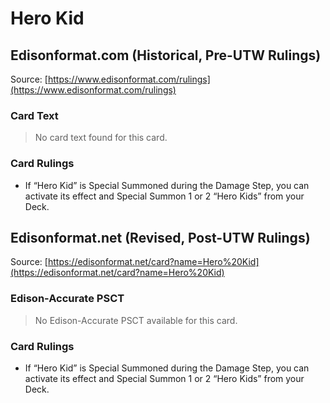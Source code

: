 # Hero Kid

## Edisonformat.com (Historical, Pre-UTW Rulings)

Source: [https://www.edisonformat.com/rulings](https://www.edisonformat.com/rulings)

### Card Text

> No card text found for this card.

### Card Rulings

*   If “Hero Kid” is Special Summoned during the Damage Step, you can activate its effect and Special Summon 1 or 2 “Hero Kids” from your Deck.

## Edisonformat.net (Revised, Post-UTW Rulings)

Source: [https://edisonformat.net/card?name=Hero%20Kid](https://edisonformat.net/card?name=Hero%20Kid)

### Edison-Accurate PSCT

> No Edison-Accurate PSCT available for this card.

### Card Rulings

*   If “Hero Kid” is Special Summoned during the Damage Step, you can activate its effect and Special Summon 1 or 2 “Hero Kids” from your Deck.
            
